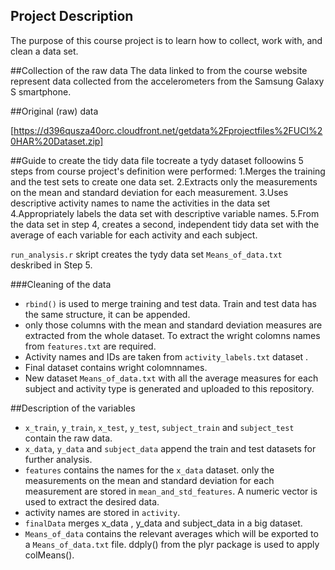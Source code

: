 ## Project Description
The purpose of this course project is to learn how to collect, work with, and clean a data set. 


##Collection of the raw data
The data linked to from the course website represent data collected from the accelerometers from the Samsung Galaxy S smartphone.

##Original (raw) data 

[https://d396qusza40orc.cloudfront.net/getdata%2Fprojectfiles%2FUCI%20HAR%20Dataset.zip]


##Guide to create the tidy data file
tocreate a tydy dataset folloowins 5 steps from course project's definition were performed:
1.Merges the training and the test sets to create one data set.
2.Extracts only the measurements on the mean and standard deviation for each measurement. 
3.Uses descriptive activity names to name the activities in the data set
4.Appropriately labels the data set with descriptive variable names. 
5.From the data set in step 4, creates a second, independent tidy data set with the average of each variable for each activity and each subject.

`run_analysis.r` skript creates the tydy data set `Means_of_data.txt` deskribed in Step 5.

###Cleaning of the data

* `rbind()` is used to merge training and test data. Train and test data has the same structure, it can be appended.
* only those columns with the mean and standard deviation measures are extracted from the whole dataset. To extract the wright colomns names from  `features.txt` are required.
* Activity names and IDs are taken from  `activity_labels.txt` dataset                           .
* Final dataset contains wright colomnnames.
* New dataset `Means_of_data.txt` with all the average measures for each subject and activity type is generated and uploaded to this repository.



##Description of the variables 

* `x_train`,  `y_train`,  `x_test`,  `y_test`,  `subject_train`  and  `subject_test`  contain the raw data.
* `x_data`,  `y_data`  and  `subject_data`  append the train and test datasets for further analysis.
* `features`  contains the names for the  `x_data`  dataset. only the measurements on the mean and standard deviation for each measurement are stored in  `mean_and_std_features`. A numeric vector is used to extract the desired data.
* activity names are stored in `activity`.
* `finalData`  merges  x_data ,  y_data  and  subject_data  in a big dataset.
* `Means_of_data` contains the relevant averages which will be exported to a  `Means_of_data.txt`  file.  ddply()  from the plyr package is used to apply  colMeans().


